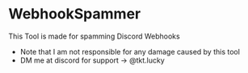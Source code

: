 # WebhookSpammer

This Tool is made for spamming Discord Webhooks

- Note that I am not responsible for any damage caused by this tool
- DM me at discord for support -> @tkt.lucky

